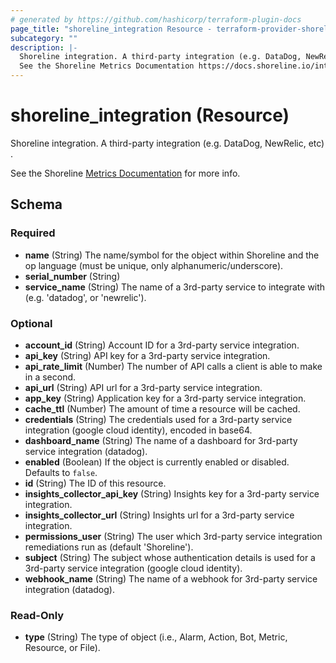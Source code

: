 ```yaml
---
# generated by https://github.com/hashicorp/terraform-plugin-docs
page_title: "shoreline_integration Resource - terraform-provider-shoreline"
subcategory: ""
description: |-
  Shoreline integration. A third-party integration (e.g. DataDog, NewRelic, etc) .
  See the Shoreline Metrics Documentation https://docs.shoreline.io/integrations for more info.
---
```


# shoreline_integration (Resource)

Shoreline integration. A third-party integration (e.g. DataDog, NewRelic, etc) .

See the Shoreline [Metrics Documentation](https://docs.shoreline.io/integrations) for more info.



<!-- schema generated by tfplugindocs -->
## Schema

### Required

- **name** (String) The name/symbol for the object within Shoreline and the op language (must be unique, only alphanumeric/underscore).
- **serial_number** (String)
- **service_name** (String) The name of a 3rd-party service to integrate with (e.g. 'datadog', or 'newrelic').

### Optional

- **account_id** (String) Account ID for a 3rd-party service integration.
- **api_key** (String) API key for a 3rd-party service integration.
- **api_rate_limit** (Number) The number of API calls a client is able to make in a second.
- **api_url** (String) API url for a 3rd-party service integration.
- **app_key** (String) Application key for a 3rd-party service integration.
- **cache_ttl** (Number) The amount of time a resource will be cached.
- **credentials** (String) The credentials used for a 3rd-party service integration (google cloud identity), encoded in base64.
- **dashboard_name** (String) The name of a dashboard for 3rd-party service integration (datadog).
- **enabled** (Boolean) If the object is currently enabled or disabled. Defaults to `false`.
- **id** (String) The ID of this resource.
- **insights_collector_api_key** (String) Insights key for a 3rd-party service integration.
- **insights_collector_url** (String) Insights url for a 3rd-party service integration.
- **permissions_user** (String) The user which 3rd-party service integration remediations run as (default 'Shoreline').
- **subject** (String) The subject whose authentication details is used for a 3rd-party service integration (google cloud identity).
- **webhook_name** (String) The name of a webhook for 3rd-party service integration (datadog).

### Read-Only

- **type** (String) The type of object (i.e., Alarm, Action, Bot, Metric, Resource, or File).


